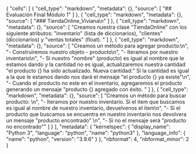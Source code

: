 {
 "cells": [
  {
   "cell_type": "markdown",
   "metadata": {},
   "source": [
    "## Evaluación Final Módulo 1"
   ]
  },
  {
   "cell_type": "markdown",
   "metadata": {},
   "source": [
    "### TiendaOnline_Viviana\n"
   ]
  },
  {
   "cell_type": "markdown",
   "metadata": {},
   "source": [
    "Creamos nuestra clase \"TiendaOnline\" con los siguiente atributos: \"inventario\" (lista de diccionarios), \"clientes\" (diccionarios) y \"ventas totales\" (float). "
   ]
  },
  {
   "cell_type": "markdown",
   "metadata": {},
   "source": [
    "Creamos un método para agregar producto:\n",
    "- Construiremos nuestro objeto - producto\n",
    "- Iteramos por nuestro inventario\n",
    "- Si nuestro \"nombre\" (producto) es igual al nombre que le estamos dando y la cantidad no es igual, actualizaremos nuestra cantidad \"el producto {} ha sido actualizado. Nueva cantidad:\" Si la cantidad es igual a la que le estamos dando nos dará el mensaje \"el producto {} ya existe\"\n",
    "- Cuando el producto no este en el inventario, agregaremos el producto generando un mensaje \"producto {} agregado con éxito. "
   ]
  },
  {
   "cell_type": "markdown",
   "metadata": {},
   "source": [
    "Creamos un método para buscar producto: \n",
    "- Iteramos por nuestro inventario. Si el item que buscamos es igual al nombre de nuestro inventario, devuelvenos el item\n",
    "- Si el producto que buscamos se encuentra en nuestro inventario nos devolvera un mensaje \"producto encontrado\" \n",
    "- Si no el mensaje será \"producto no encontrado\""
   ]
  }
 ],
 "metadata": {
  "kernelspec": {
   "display_name": "Python 3",
   "language": "python",
   "name": "python3"
  },
  "language_info": {
   "name": "python",
   "version": "3.9.6"
  }
 },
 "nbformat": 4,
 "nbformat_minor": 2
}
